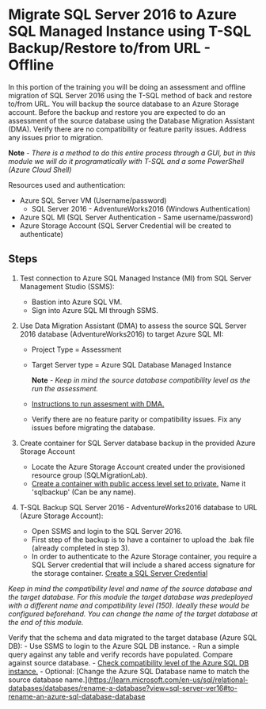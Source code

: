 # Migrate SQL Server 2016 to Azure SQL Managed Instance using T-SQL Backup/Restore to/from URL - Offline

In this portion of the training you will be doing an assessment and offline migration of SQL Server 2016 using the T-SQL method of back and restore to/from URL. You will backup the source database to an Azure Storage account. Before the backup and restore you are expected to do an assessment of the source database using the Database Migration Assistant (DMA). Verify there are no compatibility or feature parity issues. Address any issues prior to migration. 

**Note** - *There is a method to do this entire process through a GUI, but in this module we will do it programatically with T-SQL and a some PowerShell (Azure Cloud Shell)*

Resources used and authentication: 
  - Azure SQL Server VM (Username/password)
    - SQL Server 2016 - AdventureWorks2016 (Windows Authentication)
  - Azure SQL MI (SQL Server Authentication - Same username/password) 
  - Azure Storage Account (SQL Server Credential will be created to authenticate) 

## Steps

1. Test connection to Azure SQL Managed Instance (MI) from SQL Server Management Studio (SSMS): 
   - Bastion into Azure SQL VM. 
   - Sign into Azure SQL MI through SSMS. 

2. Use Data Migration Assistant (DMA) to assess the source SQL Server 2016 database (AdventureWorks2016) to target Azure SQL MI:
   - Project Type = Assessment
   - Target Server type = Azure SQL Database Managed Instance
   
      **Note** - *Keep in mind the source database compatibility level as the run the assessment.*
   - [Instructions to run assesment with DMA.](https://learn.microsoft.com/en-us/sql/dma/dma-assesssqlonprem?view=sql-server-ver16#create-an-assessment)
   - Verify there are no feature parity or compatibility issues. Fix any issues before migrating the database.

3. Create container for SQL Server database backup in the provided Azure Storage Account
    - Locate the Azure Storage Account created under the provisioned resource group (SQLMigrationLab).
    - [Create a container with public access level set to private.](https://learn.microsoft.com/en-us/sql/relational-databases/tutorial-sql-server-backup-and-restore-to-azure-blob-storage-service?view=sql-server-ver16&tabs=SSMS#create-azure-blob-storage-container) Name it 'sqlbackup' (Can be any name). 
    
4. T-SQL Backup SQL Server 2016 - AdventureWorks2016 database to URL (Azure Storage Account):
    - Open SSMS and login to the SQL Server 2016. 
    - First step of the backup is to have a container to upload the .bak file (already completed in step 3). 
    - In order to authenticate to the Azure Storage container, you require a SQL Server credential that will include a shared access signature for the storage container. [Create a SQL Server Credential](https://learn.microsoft.com/en-us/sql/relational-databases/backup-restore/sql-server-backup-to-url?view=sql-server-ver16#credential)    









*Keep in mind the compatibility level and name of the source database and the target database. For this module the target database was predeployed with a different name and compatibility level (150). Ideally these would be configured beforehand. You can change the name of the target database at the end of this module.*

 Verify that the schema and data migrated to the target database (Azure SQL DB): 
    - Use SSMS to login to the Azure SQL DB instance. 
    - Run a simple query against any table and verify records have populated. Compare against source database. 
    - [Check compatibility level of the Azure SQL DB instance.](https://learn.microsoft.com/en-us/sql/relational-databases/databases/view-or-change-the-compatibility-level-of-a-database?view=sql-server-ver16#TsqlProcedure) 
    - Optional: [Change the Azure SQL Database name to match the source database name.](https://learn.microsoft.com/en-us/sql/relational-databases/databases/rename-a-database?view=sql-server-ver16#to-rename-an-azure-sql-database-database
